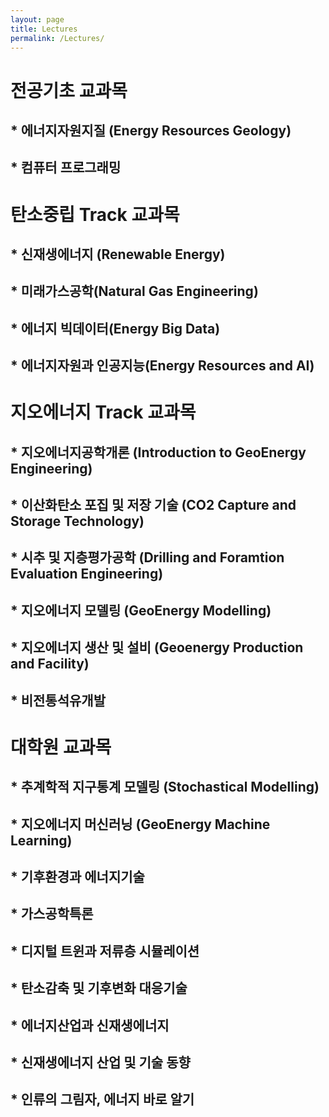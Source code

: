 ```yaml
---
layout: page
title: Lectures
permalink: /Lectures/
---
```


# 전공기초 교과목
## * 에너지자원지질 (Energy Resources Geology)
## * 컴퓨터 프로그래밍

# 탄소중립 Track 교과목
## * 신재생에너지 (Renewable Energy)
## * 미래가스공학(Natural Gas Engineering)
## * 에너지 빅데이터(Energy Big Data)
## * 에너지자원과 인공지능(Energy Resources and AI)

# 지오에너지 Track 교과목
## * 지오에너지공학개론 (Introduction to GeoEnergy Engineering)
## * 이산화탄소 포집 및 저장 기술 (CO2 Capture and Storage Technology)
## * 시추 및 지층평가공학 (Drilling and Foramtion Evaluation Engineering)
## * 지오에너지 모델링 (GeoEnergy Modelling)
## * 지오에너지 생산 및 설비 (Geoenergy Production and Facility)
## * 비전통석유개발

# 대학원 교과목
## * 추계학적 지구통계 모델링 (Stochastical Modelling)
## * 지오에너지 머신러닝 (GeoEnergy Machine Learning)
## * 기후환경과 에너지기술
## * 가스공학특론
## * 디지털 트윈과 저류층 시뮬레이션
## * 탄소감축 및 기후변화 대응기술
## * 에너지산업과 신재생에너지
## * 신재생에너지 산업 및 기술 동향
## * 인류의 그림자, 에너지 바로 알기